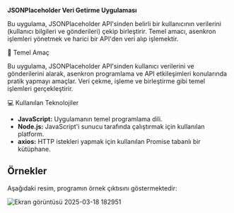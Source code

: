 **JSONPlaceholder Veri Getirme Uygulaması**

Bu uygulama, JSONPlaceholder API'sinden belirli bir kullanıcının verilerini (kullanıcı bilgileri ve gönderileri) çekip birleştirir. Temel amacı, asenkron işlemleri yönetmek ve harici bir API'den veri alıp işlemektir.

🎯 Temel Amaç

Bu uygulama, JSONPlaceholder API'sinden kullanıcı verilerini ve gönderilerini alarak, asenkron programlama ve API etkileşimleri konularında pratik yapmayı amaçlar. Veri çekme, işleme ve birleştirme gibi temel işlemleri gerçekleştirir.

💻 Kullanılan Teknolojiler

* **JavaScript:** Uygulamanın temel programlama dili.
* **Node.js:** JavaScript'i sunucu tarafında çalıştırmak için kullanılan platform.
* **axios:** HTTP istekleri yapmak için kullanılan Promise tabanlı bir kütüphane.

## Örnekler

Aşağıdaki resim, programın örnek çıktısını göstermektedir:

![Ekran görüntüsü 2025-03-18 182951](https://github.com/user-attachments/assets/44cd918b-f5c9-48ae-b636-ad156367c4ee)
